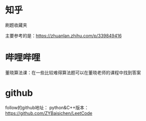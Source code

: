 # 知乎
刷题收藏夹

主要参考的是：https://zhuanlan.zhihu.com/p/339849416


# 哔哩哔哩

董晓算法课：在一些比较难得算法题可以在董晓老师的课程中找到答案


# github
follow的github地址：
python&C++版本：https://github.com/ZYBaisichen/LeetCode
